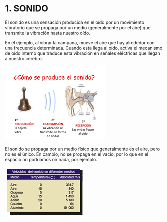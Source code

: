 # 1. SONIDO

El sonido es una sensación producida en el oído por un movimiento vibratorio que se propaga por un medio (generalmente por el aire) que transmite la vibración hasta nuestro oído.

En el ejemplo, al vibrar la campana, mueve el aire que hay alrededor con una frecuencia determinada. Cuando esta llega al oído, activa el mecanismo de oído interno que traduce esta vibración en señales eléctricas que llegan a nuestro cerebro.

![imagen](img/2020-03-31-10-55-18.png)

El sonido se propaga por un medio físico que generalmente es el aire, pero no es el único. En cambio, no se propaga en el vacío, por lo que en el espacio no podríamos oír nada, por ejemplo.

![imagen](img/2020-03-31-10-55-42.png)

